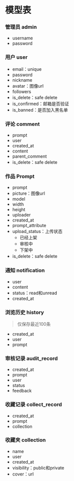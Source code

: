 # 模型表

### 管理员 admin

* username
* password

### 用户 user

* email：unique
* password
* nickname
* avatar：图像url
* followers
* is_delete：safe delete
* is_confirmed：邮箱是否验证
* is_banned：是否加入黑名单

### 评论 comment

* prompt
* user
* created_at
* content
* parent_comment
* is_delete：safe delete

### 作品 Prompt

* prompt
* picture：图像url
* model
* width
* height
* uploader
* created_at
* prompt_attribute
* upload_status：上传状态
    * 已经上架
    * 审核中
    * 下架中
* is_delete：safe delete

### 通知 notification

* user
* content
* status：read和unread
* created_at

### 浏览历史 history

> 仅保存最近100条

* created_at
* user
* prompt

### 审核记录 audit_record

* created_at
* prompt
* user
* status
* feedback

### 收藏记录 collect_record

* created_at
* prompt
* collection

### 收藏夹 collection

* name
* user
* created_at
* visibility：public和private
* cover：url